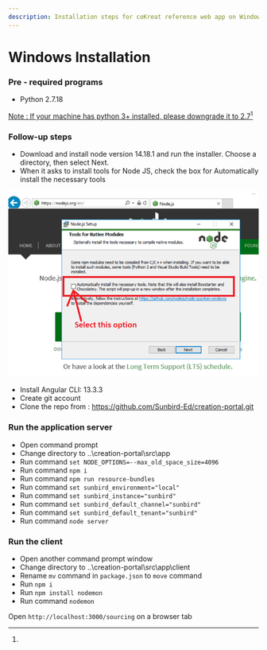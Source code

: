 ```yaml
---
description: Installation steps for coKreat reference web app on Windows environment
---
```


# Windows Installation

### Pre - required programs

* Python 2.7.18&#x20;

[Note : If your machine has python 3+ installed, please downgrade it to 2.7](#user-content-fn-1)[^1]

### Follow-up steps&#x20;

* Download and install node version 14.18.1 and run the installer. Choose a directory, then select Next.
* When it asks to install tools for Node JS, check the box for Automatically install the necessary tools

<img src="../../.gitbook/assets/node.png" alt="" data-size="original">&#x20;

* Install Angular CLI: 13.3.3&#x20;
* Create git account&#x20;
* Clone the repo from : https://github.com/Sunbird-Ed/creation-portal.git

### Run the application server&#x20;

* Open command prompt&#x20;
* Change directory to ..\creation-portal\src\app
* Run command `set NODE_OPTIONS=--max_old_space_size=4096`&#x20;
* Run command `npm i`&#x20;
* Run command `npm run resource-bundles`&#x20;
* Run command `set sunbird_environment="local"`&#x20;
* Run command `set sunbird_instance="sunbird"`&#x20;
* Run command `set sunbird_default_channel="sunbird"`&#x20;
* Run command `set sunbird_default_tenant="sunbird"`&#x20;
* Run command `node server`

### Run the client&#x20;

* Open another command prompt window&#x20;
* Change directory to ..\creation-portal\src\app\client&#x20;
* Rename `mv` command in `package.json` to `move` command
* Run `npm i`
* Run `npm install nodemon`&#x20;
* Run command `nodemon`&#x20;

Open `http://localhost:3000/sourcing` on a browser tab

[^1]: 
